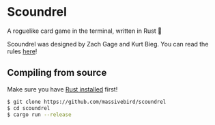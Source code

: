 # Scoundrel

A roguelike card game in the terminal, written in Rust 🦀

Scoundrel was designed by Zach Gage and Kurt Bieg. You can read the rules [here](http://stfj.net/art/2011/Scoundrel.pdf)!

## Compiling from source

Make sure you have [Rust installed](https://www.rust-lang.org/tools/install) first!

```bash
$ git clone https://github.com/massivebird/scoundrel
$ cd scoundrel
$ cargo run --release
```
